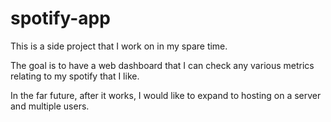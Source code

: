 # spotify-app

This is a side project that I work on in my spare time. 

The goal is to have a web dashboard that I can check any various metrics relating to my spotify that I like.

In the far future, after it works, I would like to expand to hosting on a server and multiple users. 
